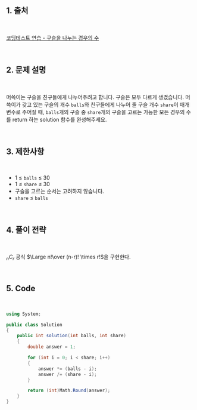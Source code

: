 ## 1. 출처

<br>

[코딩테스트 연습 - 구슬을 나누는 경우의 수](https://school.programmers.co.kr/learn/courses/30/lessons/120840)

<br>

## 2. 문제 설명

<br>

머쓱이는 구슬을 친구들에게 나누어주려고 합니다. 구슬은 모두 다르게 생겼습니다. 머쓱이가 갖고 있는 구슬의 개수 `balls`와 친구들에게 나누어 줄 구슬 개수 `share`이 매개변수로 주어질 때, `balls`개의 구슬 중 `share`개의 구슬을 고르는 가능한 모든 경우의 수를 return 하는 solution 함수를 완성해주세요.

<br>

## 3. 제한사항

<br>

- 1 ≤ `balls` ≤ 30
- 1 ≤ `share` ≤ 30
- 구슬을 고르는 순서는 고려하지 않습니다.
- `share` ≤ `balls`

<br>

## 4. 풀이 전략

<br>
 
$_nC_r$ 공식 $\Large n!\over (n-r)! \times r!$을 구현한다.

<br>

## 5. Code

<br>

```cs
using System;

public class Solution
{
    public int solution(int balls, int share)
    {
        double answer = 1;

        for (int i = 0; i < share; i++)
        {
            answer *= (balls - i);
            answer /= (share - i);
        }

        return (int)Math.Round(answer);
    }
}
```